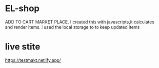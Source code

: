 # EL-shop
ADD TO CART MARKET PLACE. 
I created this with javascripts,it calculates and render items. i used the local storage to to keep updated items
# live stite 
https://testmakt.netlify.app/
